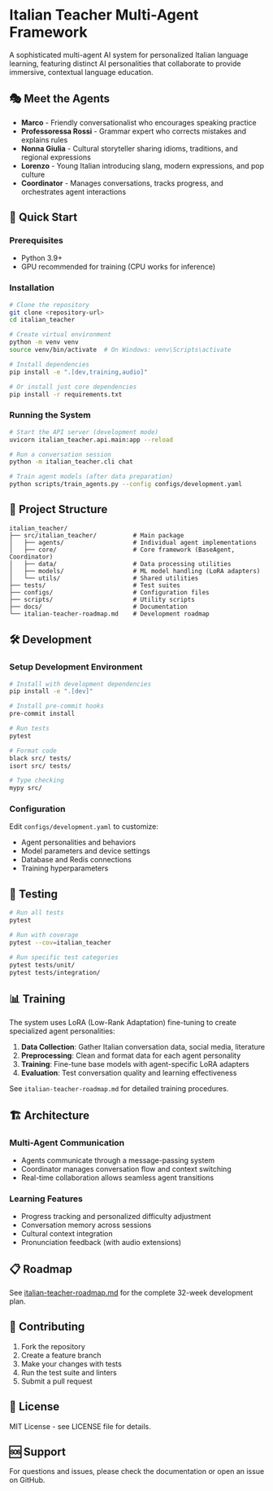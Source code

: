 # Italian Teacher Multi-Agent Framework

A sophisticated multi-agent AI system for personalized Italian language learning, featuring distinct AI personalities that collaborate to provide immersive, contextual language education.

## 🎭 Meet the Agents

- **Marco** - Friendly conversationalist who encourages speaking practice
- **Professoressa Rossi** - Grammar expert who corrects mistakes and explains rules  
- **Nonna Giulia** - Cultural storyteller sharing idioms, traditions, and regional expressions
- **Lorenzo** - Young Italian introducing slang, modern expressions, and pop culture
- **Coordinator** - Manages conversations, tracks progress, and orchestrates agent interactions

## 🚀 Quick Start

### Prerequisites
- Python 3.9+
- GPU recommended for training (CPU works for inference)

### Installation

```bash
# Clone the repository
git clone <repository-url>
cd italian_teacher

# Create virtual environment
python -m venv venv
source venv/bin/activate  # On Windows: venv\Scripts\activate

# Install dependencies
pip install -e ".[dev,training,audio]"

# Or install just core dependencies
pip install -r requirements.txt
```

### Running the System

```bash
# Start the API server (development mode)
uvicorn italian_teacher.api.main:app --reload

# Run a conversation session
python -m italian_teacher.cli chat

# Train agent models (after data preparation)
python scripts/train_agents.py --config configs/development.yaml
```

## 📁 Project Structure

```
italian_teacher/
├── src/italian_teacher/          # Main package
│   ├── agents/                   # Individual agent implementations
│   ├── core/                     # Core framework (BaseAgent, Coordinator)
│   ├── data/                     # Data processing utilities
│   ├── models/                   # ML model handling (LoRA adapters)
│   └── utils/                    # Shared utilities
├── tests/                        # Test suites
├── configs/                      # Configuration files
├── scripts/                      # Utility scripts
├── docs/                         # Documentation
└── italian-teacher-roadmap.md    # Development roadmap
```

## 🛠️ Development

### Setup Development Environment

```bash
# Install with development dependencies
pip install -e ".[dev]"

# Install pre-commit hooks
pre-commit install

# Run tests
pytest

# Format code
black src/ tests/
isort src/ tests/

# Type checking
mypy src/
```

### Configuration

Edit `configs/development.yaml` to customize:
- Agent personalities and behaviors
- Model parameters and device settings
- Database and Redis connections
- Training hyperparameters

## 🧪 Testing

```bash
# Run all tests
pytest

# Run with coverage
pytest --cov=italian_teacher

# Run specific test categories
pytest tests/unit/
pytest tests/integration/
```

## 📊 Training

The system uses LoRA (Low-Rank Adaptation) fine-tuning to create specialized agent personalities:

1. **Data Collection**: Gather Italian conversation data, social media, literature
2. **Preprocessing**: Clean and format data for each agent personality
3. **Training**: Fine-tune base models with agent-specific LoRA adapters
4. **Evaluation**: Test conversation quality and learning effectiveness

See `italian-teacher-roadmap.md` for detailed training procedures.

## 🏗️ Architecture

### Multi-Agent Communication
- Agents communicate through a message-passing system
- Coordinator manages conversation flow and context switching
- Real-time collaboration allows seamless agent transitions

### Learning Features
- Progress tracking and personalized difficulty adjustment
- Conversation memory across sessions
- Cultural context integration
- Pronunciation feedback (with audio extensions)

## 📋 Roadmap

See [italian-teacher-roadmap.md](./italian-teacher-roadmap.md) for the complete 32-week development plan.

## 🤝 Contributing

1. Fork the repository
2. Create a feature branch
3. Make your changes with tests
4. Run the test suite and linters
5. Submit a pull request

## 📄 License

MIT License - see LICENSE file for details.

## 🆘 Support

For questions and issues, please check the documentation or open an issue on GitHub.